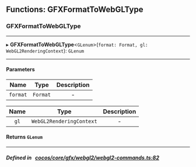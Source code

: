 ## Functions: GFXFormatToWebGLType

### GFXFormatToWebGLType


___
▸ **GFXFormatToWebGLType**<`GLenum`\>(`format: Format, gl: WebGL2RenderingContext`): `GLenum`
___


#### Parameters

| Name | Type | Description |
| :------: | :------: | :------: |
| `format` | `Format` | - |

| Name | Type | Description |
| :------: | :------: | :------: |
| `gl` | `WebGL2RenderingContext` | - |


#### Returns `GLenum` 
___


##### Defined in &nbsp;   [cocos/core/gfx/webgl2/webgl2-commands.ts:82](https://github.com/cocos-creator/engine/blob/c7bf6b8a9/cocos/core/gfx/webgl2/webgl2-commands.ts#L82)&nbsp;

